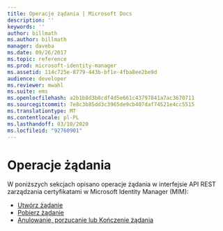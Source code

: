 ```yaml
---
title: Operacje żądania | Microsoft Docs
description: ''
keywords: ''
author: billmath
ms.author: billmath
manager: daveba
ms.date: 09/26/2017
ms.topic: reference
ms.prod: microsoft-identity-manager
ms.assetid: 114c725e-8779-443b-bf1e-4fba8ee2be9d
audience: developer
ms.reviewer: mwahl
ms.suite: ems
ms.openlocfilehash: a2b1b8d3b8cdf4d5e661c43797841a7ac3670711
ms.sourcegitcommit: 7e8c3b85dd3c3965de9cb407daf74521e4cc5515
ms.translationtype: MT
ms.contentlocale: pl-PL
ms.lasthandoff: 03/10/2020
ms.locfileid: "92760901"
---
```

# <a name="request-operations"></a>Operacje żądania
W poniższych sekcjach opisano operacje żądania w interfejsie API REST zarządzania certyfikatami w Microsoft Identity Manager (MIM):

- [Utwórz żądanie](create-request.md)
- [Pobierz żądanie](get-request.md)
- [Anulowanie, porzucanie lub Kończenie żądania](cancel-abandon-complete-request.md)

